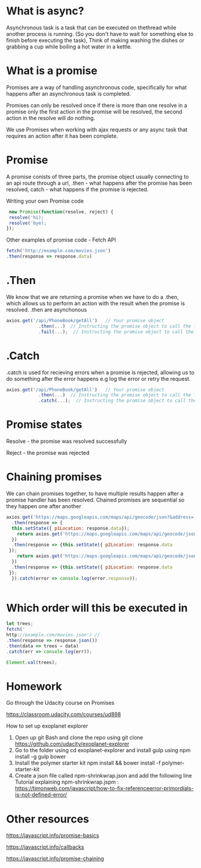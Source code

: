 
# What is async?

Asynchronous task is a task that can be executed on thethread while another process is running. (So you don't have to wait for something else to finish before executing the task),
Think of making washing the dishes or grabbing a cup while boiling a hot water in a kettle.


# What is a promise

Promises are a way of handling asynchronous code, specifically for what happens after an asynchronous task is completed.

Promises can only be resolved once if there is more than one resolve in a promise only the first action in the promise will be resolved, the second action in the resolve will do nothing.

We use Promises when working with ajax requests or any async task that requires an action after it has been complete.

# Promise 

A promise conists of three parts, the promise object usually connecting to an api route through a url, .then - what happens after the promise has been resolved, catch - what happens if the promise is rejected.

Writing your own Promise code
```js
 new Promise(function(resolve, reject) {
 resolve('hi);
 resolve('bye);
});
```

Other examples of promise code - Fetch API
```js
fetch('http://example.com/movies.json') 
.then(response => response.data) 
```

# .Then
We know that we are returning a promise when we have to do a .then, which allows us to perform an action with the result when the promise is resolved. .then are asynchonous

```js
axios.get('/api/PhoneBook/getAll')   // Your promise object
            .then(...)  // Instructing the promise object to call the function in the brackets once it completes successfully
            .fail(...);  // Instructing the promise object to call the function in the brackets if it fails
```

# .Catch
.catch is used for recieving errors when a promise is rejected, allowing us to do something after the error happens e.g log the error or retry the request. 

```js
axios.get('/api/PhoneBook/getAll')   // Your promise object
            .then(...)  // Instructing the promise object to call the function in the brackets once it completes successfully
            .catch(...);  // Instructing the promise object to call the function in the brackets if it fails
```

# Promise states

Resolve - the promise was resolved successfully

Reject - the promise was rejected

# Chaining promises

We can chain promises together, to have multiple results happen after a promise handler has been resolved. Chained promises are sequential so they happen one after another

```js
axios.get('https://maps.googleapis.com/maps/api/geocode/json?&address=' + this.props.p1)
  .then(response => {
  this.setState({ p1Location: response.data});
    return axios.get('https://maps.googleapis.com/maps/api/geocode/json?&address=' + this.props.p2);
  })
  .then(response => {this.setState({ p2Location: response.data
 });
    return axios.get('https://maps.googleapis.com/maps/api/geocode/json?&address=' + this.props.p3);
  })
  .then(response => {this.setState({ p3Location: response.data
 });
  }).catch(error => console.log(error.response));
  
  ```
  
 # Which order will this be executed in
 
 ```js
let trees;
fetch('
http://example.com/movies.json') //  
.then(response => response.json())  
.then(data => trees = data)
.catch(err => console.log(err));

Element.val(trees);
 ```

# Homework 

Go through the Udacity course on Promises 

https://classroom.udacity.com/courses/ud898

How to set up exoplanet explorer 

1. Open up git Bash and clone the repo using git clone https://github.com/udacity/exoplanet-explorer
2. Go to the folder using cd exoplanet-explorer and install gulp using npm install -g gulp bower
3. Install the polymer starter kit npm install && bower install -f polymer-starter-kit
4. Create a json file called npm-shrinkwrap.json and add the following line
Tutorial explaining npm-shrinkwrap.jspm : https://timonweb.com/javascript/how-to-fix-referenceerror-primordials-is-not-defined-error/

# Other resources

https://javascript.info/promise-basics

https://javascript.info/callbacks

https://javascript.info/promise-chaining
